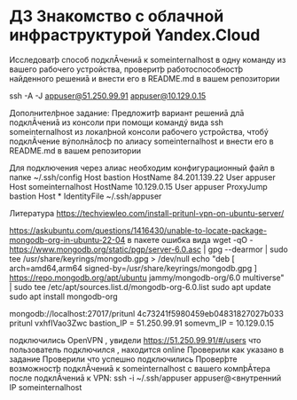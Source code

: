 # ДЗ Знакомство с облачной инфраструктурой Yandex.Cloud

Исследоватþ способ подклĀчениā к someinternalhost в одну команду из вашего
рабочего устройства, проверитþ работоспособностþ найденного решениā и внести
его в README.md в вашем репозитории

ssh -A -J appuser@51.250.99.91 appuser@10.129.0.15

Дополнителþное задание:
Предложитþ вариант решениā длā подклĀчениā из консоли при помощи командý
вида ssh someinternalhost из локалþной консоли рабочего устройства, чтобý
подклĀчение вýполнāлосþ по алиасу someinternalhost и внести его в README.md в
вашем репозитории

Для подключения через алиас необходим конфигурационный файл в папке ~/.ssh/config
Host bastion HostName 84.201.139.22 User appuser
Host someinternalhost HostName 10.129.0.15 User appuser ProxyJump bastion
Host * IdentityFile ~/.ssh/appuser

Литература https://techviewleo.com/install-pritunl-vpn-on-ubuntu-server/

https://askubuntu.com/questions/1416430/unable-to-locate-package-mongodb-org-in-ubuntu-22-04 в пакете ошибка вида
wget -qO - https://www.mongodb.org/static/pgp/server-6.0.asc |  gpg --dearmor | sudo tee /usr/share/keyrings/mongodb.gpg > /dev/null
echo "deb [ arch=amd64,arm64 signed-by=/usr/share/keyrings/mongodb.gpg ] https://repo.mongodb.org/apt/ubuntu jammy/mongodb-org/6.0 multiverse" | sudo tee /etc/apt/sources.list.d/mongodb-org-6.0.list
sudo apt update
sudo apt install mongodb-org


mongodb://localhost:27017/pritunl
4c73241f5980459eb04831827027b033
pritunl
vxhfIVao3Zwc
bastion_IP = 51.250.99.91
somevm_IP = 10.129.0.15

подключились OpenVPN , увидели https://51.250.99.91/#/users что пользователь подключился , находится online
Проверили как указано в задание 
Проверили что успешно подключились Проверþте возможностþ подклĀчениā к someinternalhost с вашего компþĀтера
после подклĀчениā к VPN:
ssh -i ~/.ssh/appuser appuser@<внутренний IP someinternalhost